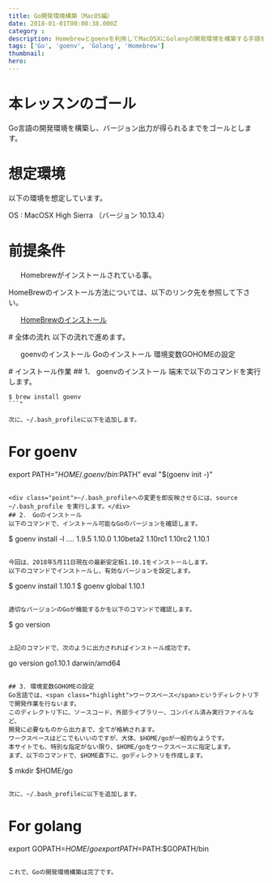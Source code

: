 ```yaml
---
title: Go開発環境構築（MacOS編）
date: 2018-01-01T00:00:38.000Z
category : 
description: Homebrewとgoenvを利用してMacOSXにGolangの開発環境を構築する手順をご紹介いたします。
tags: ['Go', 'goenv', 'Golang', 'Homebrew']
thumbnail:
hero:
---
```


# 本レッスンのゴール
Go言語の開発環境を構築し、バージョン出力が得られるまでをゴールとします。
# 想定環境
以下の環境を想定しています。

OS : MacOSX High Sierra （バージョン 10.13.4）
# 前提条件
<ul>
 	Homebrewがインストールされている事。
</ul>
<div class="attention">

HomeBrewのインストール方法については、以下のリンク先を参照して下さい。
<ul>
 	<a href="https://startappdevfrom35.com/homebrewinstall/">HomeBrewのインストール</a>
</ul>
</div>
# 全体の流れ
以下の流れで進めます。
<ul>
 	goenvのインストール
 	Goのインストール
 	環境変数GOHOMEの設定
</ul>
# インストール作業
## 1． goenvのインストール
端末で以下のコマンドを実行します。

```
$ brew install goenv
```"

次に、~/.bash_profileに以下を追加します。

```
# For goenv
export PATH=&quot;$HOME/.goenv/bin:$PATH&quot;
eval &quot;$(goenv init -)&quot;
```"

<div class="point">~/.bash_profileへの変更を即反映させるには、source ~/.bash_profile を実行します。</div>
## 2． Goのインストール
以下のコマンドで、インストール可能なGoのバージョンを確認します。

```
$ goenv install -l
  ....
 1.9.5
 1.10.0
 1.10beta2
 1.10rc1
 1.10rc2
 1.10.1
```"

今回は、2018年5月11日現在の最新安定板1.10.1をインストールします。
以下のコマンドでインストールし、有効なバージョンを設定します。

```
$ goenv install 1.10.1 
$ goenv global 1.10.1
```"

適切なバージョンのGoが機能するかを以下のコマンドで確認します。

```
$ go version
```"

上記のコマンドで、次のように出力されればインストール成功です。

```
go version go1.10.1 darwin/amd64
```"

## 3. 環境変数GOHOMEの設定
Go言語では、<span class="highlight">ワークスペース</span>というディレクトリ下で開発作業を行ないます。
このディレクトリ下に、ソースコード、外部ライブラリー、コンパイル済み実行ファイルなど、
開発に必要なものから出力まで、全てが格納されます。
ワークスペースはどこでもいいのですが、大体、$HOME/goが一般的なようです。
本サイトでも、特別な指定がない限り、$HOME/goをワークスペースに指定します。
まず、以下のコマンドで、$HOME直下に、goディレクトリを作成します。

```
$ mkdir $HOME/go
```"

次に、~/.bash_profileに以下を追加します。

```
# For golang
export GOPATH=$HOME/go
export PATH=$PATH:$GOPATH/bin
```"

これで、Goの開発環境構築は完了です。
